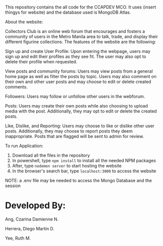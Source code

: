 This repository contains the all code for the CCAPDEV MCO. It uses (insert thingys for website) and the database used is MongoDB Atlas.

About the website:

Collectors Club is an online web forum that encourages and fosters a community of users in the Metro Manila area to talk, trade, and display their different figurine collections. The features of the webstie are the following:

Sign up and create User Profile: Upon entering the webpage, users may sign up and edit their profiles as they see fit. The user may also opt to delete their profile when requested.

View posts and community forums: Users may view posts from a general home page as well as filter the posts by topic. Users may also comment on their own and other user posts and may choose to edit or delete created comments.

Followers: Users may follow or unfollow other users in the webforum. 

Posts: Users may create their own posts while also choosing to upload media with the post. Additionally, they may opt to edit or delete the created posts. 

Like, Dislike, and Reporting: Users may choose to like or dislike other user posts. Additionally, they may choose to report posts they deem inappropriate. Posts that are flagged will be sent to admin for review. 

To run Application:

1. Download all the files in the repository
2. In powershell, type `npm install` to install all the needed NPM packages
3. After, type  `nodemon server` to start hosting the website
4. In the browser's search bar, type  `localhost:3000` to access the website

NOTE: a .env file may be needed to access the Mongo Database and the session


# Developed By:
Ang, Czarina Damienne N.

Herrera, Diego Martin D.

Yee, Ruth M.
